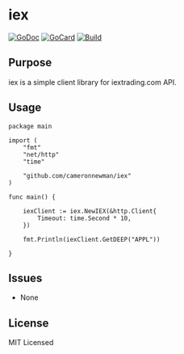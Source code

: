 # iex

[![GoDoc][1]][2]
[![GoCard][3]][4]
[![Build][5]][6]

[1]: https://godoc.org/github.com/cameronnewman/iex?status.svg
[2]: https://godoc.org/github.com/cameronnewman/iex
[3]: https://goreportcard.com/badge/github.com/cameronnewman/iex
[4]: https://goreportcard.com/report/github.com/cameronnewman/iex
[5]: https://github.com/cameronnewman/iex/workflows/Continuous%20Integration/badge.svg
[6]: https://github.com/cameronnewman/iex/actions


## Purpose ##

iex is a simple client library for iextrading.com API.


## Usage

```
package main

import (
	"fmt"
	"net/http"
	"time"

	"github.com/cameronnewman/iex"
)

func main() {

	iexClient := iex.NewIEX(&http.Client{
		Timeout: time.Second * 10,
	})

	fmt.Println(iexClient.GetDEEP("APPL"))

}
```

## Issues
* None

## License
MIT Licensed